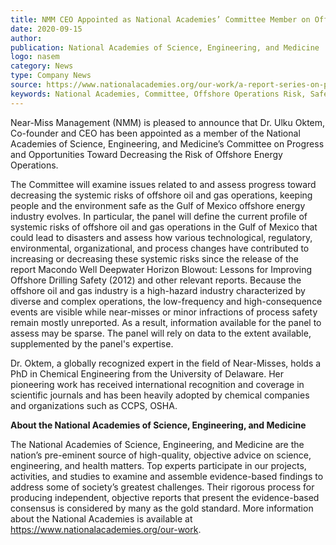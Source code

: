 ```yaml
---
title: NMM CEO Appointed as National Academies’ Committee Member on Offshore Operations Risk 
date: 2020-09-15
author: 
publication: National Academies of Science, Engineering, and Medicine 
logo: nasem
category: News
type: Company News
source: https://www.nationalacademies.org/our-work/a-report-series-on-progress-and-opportunities-toward-decreasing-the-risk-of-offshore-energy-operations
keywords: National Academies, Committee, Offshore Operations Risk, Safety
---
```

Near-Miss Management (NMM) is pleased to announce that Dr. Ulku Oktem, Co-founder and CEO has been appointed as a member of the National Academies of Science, Engineering, and Medicine’s Committee on Progress and Opportunities Toward Decreasing the Risk of Offshore Energy Operations. 

The Committee will examine issues related to and assess progress toward decreasing the systemic risks of offshore oil and gas operations, keeping people and the environment safe as the Gulf of Mexico offshore energy industry evolves. In particular, the panel will define the current profile of systemic risks of offshore oil and gas operations in the Gulf of Mexico that could lead to disasters and assess how various technological, regulatory, environmental, organizational, and process changes have contributed to increasing or decreasing these systemic risks since the release of the report Macondo Well Deepwater Horizon Blowout: Lessons for Improving Offshore Drilling Safety (2012) and other relevant reports. Because the offshore oil and gas industry is a high-hazard industry characterized by diverse and complex operations, the low-frequency and high-consequence events are visible while near-misses or minor infractions of process safety remain mostly unreported. As a result, information available for the panel to assess may be sparse. The panel will rely on data to the extent available, supplemented by the panel's expertise.

Dr. Oktem, a globally recognized expert in the field of Near-Misses, holds a PhD in Chemical Engineering from the University of Delaware. Her pioneering work has received international recognition and coverage in scientific journals and has been heavily adopted by chemical companies and organizations such as CCPS, OSHA. 


**About the National Academies of Science, Engineering, and Medicine**

The National Academies of Science, Engineering, and Medicine are the nation’s pre-eminent source of high-quality, objective advice on science, engineering, and health matters. Top experts participate in our projects, activities, and studies to examine and assemble evidence-based findings to address some of society’s greatest challenges. Their rigorous process for producing independent, objective reports that present the evidence-based consensus is considered by many as the gold standard. More information about the National Academies is available at https://www.nationalacademies.org/our-work.
